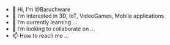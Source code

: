 - 👋 Hi, I’m @Baruchware
- 👀 I’m interested in 3D, IoT, VideoGames, Mobile applications
- 🌱 I’m currently learning ...
- 💞️ I’m looking to collaborate on ...
- 📫 How to reach me ...

<!---
Baruchware/Baruchware is a ✨ special ✨ repository because its `README.md` (this file) appears on your GitHub profile.
You can click the Preview link to take a look at your changes.
--->
